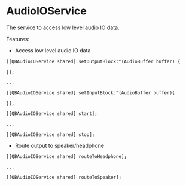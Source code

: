 AudioIOService
==============

The service to access low level audio IO data.

Features:

* Access low level audio IO data

```objc
[[QBAudioIOService shared] setOutputBlock:^(AudioBuffer buffer) {

}];

...

[[QBAudioIOService shared] setInputBlock:^(AudioBuffer buffer){

}];
```

```objc
[[QBAudioIOService shared] start];

...

[[QBAudioIOService shared] stop];
```

* Route output to speaker/headphone

```objc
[[QBAudioIOService shared] routeToHeadphone];

...

[[QBAudioIOService shared] routeToSpeaker];
```
